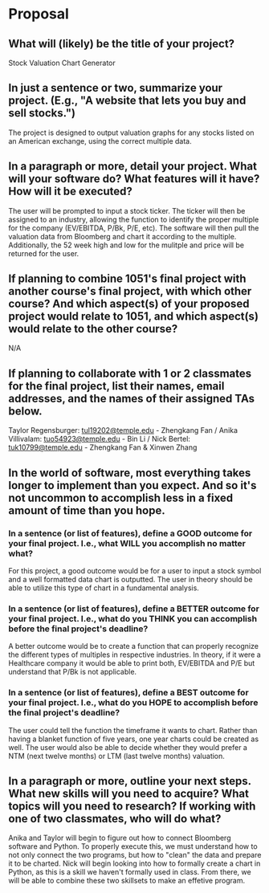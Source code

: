 # Proposal

## What will (likely) be the title of your project?

Stock Valuation Chart Generator

## In just a sentence or two, summarize your project. (E.g., "A website that lets you buy and sell stocks.")

The project is designed to output valuation graphs for any stocks listed on an American exchange, using the correct multiple data. 

## In a paragraph or more, detail your project. What will your software do? What features will it have? How will it be executed?

The user will be prompted to input a stock ticker. The ticker will then be assigned to an industry, allowing the function to identify the proper multiple for the company (EV/EBITDA, P/Bk, P/E, etc). The software will then pull the valuation data from Bloomberg and chart it according to the multiple. Additionally, the 52 week high and low for the mulitple and price will be returned for the user.

## If planning to combine 1051's final project with another course's final project, with which other course? And which aspect(s) of your proposed project would relate to 1051, and which aspect(s) would relate to the other course?

N/A

## If planning to collaborate with 1 or 2 classmates for the final project, list their names, email addresses, and the names of their assigned TAs below.

Taylor Regensburger: tul19202@temple.edu - Zhengkang Fan /
Anika Villivalam: tuo54923@temple.edu - Bin Li /
Nick Bertel: tuk10799@temple.edu - Zhengkang Fan & Xinwen Zhang

## In the world of software, most everything takes longer to implement than you expect. And so it's not uncommon to accomplish less in a fixed amount of time than you hope.

### In a sentence (or list of features), define a GOOD outcome for your final project. I.e., what WILL you accomplish no matter what?

For this project, a good outcome would be for a user to input a stock symbol and a well formatted data chart is outputted. The user in theory should be able to utilize this type of chart in a fundamental analysis. 

### In a sentence (or list of features), define a BETTER outcome for your final project. I.e., what do you THINK you can accomplish before the final project's deadline?

A better outcome would be to create a function that can properly recognize the different types of multiples in respective industries. In theory, if it were a Healthcare company it would be able to print both, EV/EBITDA and P/E but understand that P/Bk is not applicable. 

### In a sentence (or list of features), define a BEST outcome for your final project. I.e., what do you HOPE to accomplish before the final project's deadline?

The user could tell the function the timeframe it wants to chart. Rather than having a blanket function of five years, one year charts could be created as well. The user would also be able to decide whether they would prefer a NTM (next twelve months) or LTM (last twelve months) valuation. 

## In a paragraph or more, outline your next steps. What new skills will you need to acquire? What topics will you need to research? If working with one of two classmates, who will do what?

Anika and Taylor will begin to figure out how to connect Bloomberg software and Python. To properly execute this, we must understand how to not only connect the two programs, but how to "clean" the data and prepare it to be charted. Nick will begin looking into how to formally create a chart in Python, as this is a skill we haven't formally used in class. From there, we will be able to combine these two skillsets to make an effetive program. 
